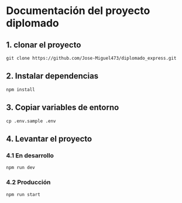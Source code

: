 # Documentación del proyecto diplomado

## 1. clonar el proyecto
```
git clone https://github.com/Jose-Miguel473/diplomado_express.git
```

## 2. Instalar dependencias
```
npm install
```

## 3. Copiar variables de entorno
```
cp .env.sample .env
```

## 4. Levantar el proyecto
### 4.1 En desarrollo
```
npm run dev
```
### 4.2 Producción
```
npm run start
```
